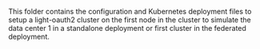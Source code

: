 This folder contains the configuration and Kubernetes deployment files to setup a light-oauth2 cluster on the first node in the cluster to simulate the data center 1 in a standalone deployment or first cluster in the federated deployment.
